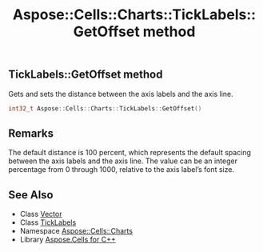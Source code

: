 ﻿---
title: Aspose::Cells::Charts::TickLabels::GetOffset method
linktitle: GetOffset
second_title: Aspose.Cells for C++ API Reference
description: 'Aspose::Cells::Charts::TickLabels::GetOffset method. Gets and sets the distance between the axis labels and the axis line in C++.'
type: docs
weight: 2200
url: /cpp/aspose.cells.charts/ticklabels/getoffset/
---
## TickLabels::GetOffset method


Gets and sets the distance between the axis labels and the axis line.

```cpp
int32_t Aspose::Cells::Charts::TickLabels::GetOffset()
```

## Remarks


The default distance is 100 percent, which represents the default spacing between the axis labels and the axis line. The value can be an integer percentage from 0 through 1000, relative to the axis label’s font size. 
## See Also

* Class [Vector](../../../aspose.cells/vector/)
* Class [TickLabels](../)
* Namespace [Aspose::Cells::Charts](../../)
* Library [Aspose.Cells for C++](../../../)
